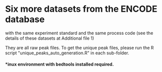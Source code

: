 # Six more datasets from the ENCODE database 
with the same experiment standard and the same process code (see the details of these datasets at Additional file 1)

They are all raw peak files. To get the unique peak files, please run the R script "unique_peaks_auto_generation.R" in each sub-folder.

#### *inux environment with bedtools installed required.
